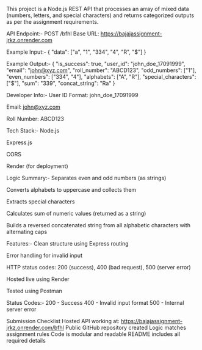 This project is a Node.js REST API that processes an array of mixed data (numbers, letters, and special characters) and returns categorized outputs as per the assignment requirements.

API Endpoint:-
POST /bfhl
Base URL: https://bajajassignment-jrkz.onrender.com

Example Input:-
{ "data": ["a", "1", "334", "4", "R", "$"] }

Example Output:-
{ "is_success": true, "user_id": "john_doe_17091999", "email": "john@xyz.com", "roll_number": "ABCD123", "odd_numbers": ["1"], "even_numbers": ["334", "4"], "alphabets": ["A", "R"], "special_characters": ["$"], "sum": "339", "concat_string": "Ra" }

Developer Info:-
User ID Format: john_doe_17091999

Email: john@xyz.com

Roll Number: ABCD123

Tech Stack:-
Node.js

Express.js

CORS

Render (for deployment)


Logic Summary:-
Separates even and odd numbers (as strings)

Converts alphabets to uppercase and collects them

Extracts special characters

Calculates sum of numeric values (returned as a string)

Builds a reversed concatenated string from all alphabetic characters with alternating caps

Features:-
Clean structure using Express routing

Error handling for invalid input

HTTP status codes: 200 (success), 400 (bad request), 500 (server error)

Hosted live using Render

Tested using Postman

Status Codes:-
200 - Success
400 - Invalid input format
500 - Internal server error

Submission Checklist
Hosted API working at: https://bajajassignment-jrkz.onrender.com/bfhl
Public GitHub repository created
Logic matches assignment rules
Code is modular and readable
README includes all required details

